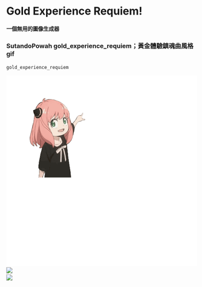 # Gold Experience Requiem!
**一個無用的圖像生成器**

### SutandoPowah gold_experience_requiem；黃金體驗鎮魂曲風格gif
`gold_experience_requiem`
<div><img src=data/anya_requiem.gif></div>
<div><img src=data/gold_experience_requiem_diablo.gif></div>
<div><img src=data/gold_experience_requiem_anya_ver.gif></div>
